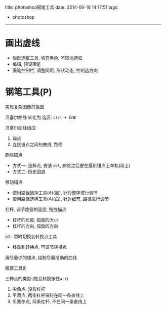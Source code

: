 title: photoshop钢笔工具
date: 2014-06-18 14:17:51
tags:
- photoshop
---

# 画出虚线 #

* 矩形选框工具, 填充黑色, 不取消选框
* 编辑, 预设画笔
* 画笔控制栏, 调整间距, 形状动态, 控制选方向

# 钢笔工具(P) #
实现复杂图像的抠图

贝塞尔曲线 转化为 选区: `ctrl + 回车`

贝塞尔曲线组成:
1. 锚点
2. 连接锚点之间的曲线, 路径

删除锚点
* 方式一: 选择点, 安装 `del`, 删除之后要在最新锚点上单机(续上)
* 方式二: 历史回退

移动锚点
* 使用路径选择工具(A)(黑), 针对整体进行调节
* 使用路径选择工具(A)(白), 针对细节, 路径进行调节

杠杆, 调节路径的造型, 拖拽描点
* 杠杆的长度, 弧度的大小
* 杠杆的方向, 弧度的方向

alt : 暂时切换到转换点工具
* 移动到转换点, 可调节转换点

用尽量少的锚点, 绘制尽量准确的曲线

吸管工具(I)

三种点的类型:(相互转换按住`alt`)
1. 尖角点, 没有杠杆
2. 平滑点, 两条杠杆保持在同一条直线上
3. 贝塞尔点, 两条杠杆, 不在同一条直线上
